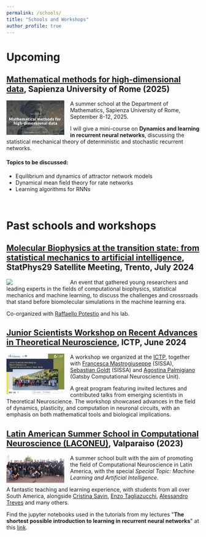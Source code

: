 ```yaml
---
permalink: /schools/
title: "Schools and Workshops"
author_profile: true
---
```


<style>

/* By default, make all images center-aligned, and 60% of the width
of the screen in size */
img
{
    display:block;
    float:none;
    margin-left:auto;
    margin-right:auto;
    width:30%;
}

/* Create a CSS class to style images to left-align, or "float left" */
.leftAlign
{
    display:inline-block;
    float:left;
    /* provide a 15 pixel gap between the image and the text to its right */
    margin-right:15px;
}

/* Create a CSS class to style images to right-align, or "float right" */
.rightAlign
{
    display:inline-block;
    float:right;
    /* provide a 15 pixel gap between the image and the text to its left */
    margin-left:15px;
}

</style>

# Upcoming

## [Mathematical methods for high-dimensional data](https://sites.google.com/view/math-high-dimensional-data), Sapienza University of Rome (2025)

<img class="leftAlign" src="/images/math_methods_rome.png" width=300>

A summer school at the Department of Mathematics, Sapienza University of Rome, September 8-12, 2025.

I will give a mini-course on **Dynamics and learning in recurrent neural networks**, discussing the statistical mechanical theory of deterministic and stochastic recurrent networks.

#### Topics to be discussed:
* Equilibrium and dynamics of attractor network models
* Dynamical mean field theory for rate networks
* Learning algorithms for RNNs

<br clear="left"/>

# Past schools and workshops

## [Molecular Biophysics at the transition state: from statistical mechanics to artificial intelligence](https://indico.ectstar.eu/event/252/), StatPhys29 Satellite Meeting, Trento, July 2024

<img class="leftAlign" src="/images/statphys_trento.jpg" width=300>

An event that gathered young researchers and leading experts in the fields of computational biophysics, statistical mechanics and machine learning, to discuss the challenges and crossroads that stand before biomolecular simulations in the machine learning era.

Co-organized with [Raffaello Potestio](https://sbp.physics.unitn.it/raffaello-potestio/) and his lab.
<br clear="left"/>

## [Junior Scientists Workshop on Recent Advances in Theoretical Neuroscience](https://indico.ictp.it/event/10481), ICTP, June 2024

<img class="leftAlign" src="/images/ictp_neuro_workshop.jpeg" width=300>

A workshop we organized at the [ICTP](https://www.ictp.it/), together with [Francesca Mastrogiuseppe](https://fmastrogiuseppe.github.io/) (SISSA), [Sebastian Goldt](https://datascience.sissa.it/person/16/sebastian-goldt) (SISSA) and [Agostina Palmigiano](https://palmigianolab.com/) (Gatsby Computational Neuroscience Unit).

A great program featuring invited lectures and contributed talks from emerging scientists in Theoretical Neuroscience. The workshop showcased advances in the field of dynamics, plasticity, and computation in neuronal circuits, with an emphasis on both mathematical tools and biological implications.
<br clear="left"/>

## [Latin American Summer School in Computational Neuroscience (LACONEU)](http://profesores.elo.utfsm.cl/~mjescobar/LACONEU/index.html), Valparaiso (2023)

<img class="leftAlign" src="/images/laconeu.jpeg" width=300>

A summer school built with the aim of promoting the field of Computational Neuroscience in Latin America, with the special _Special Topic: Machine Learning and Artificial Intelligence_.

A fantastic teaching and learning experience, with students from all over South America, alongside [Cristina Savin](https://as.nyu.edu/faculty/cristina-savin.html), [Enzo Tagliazucchi](https://brainlat.uai.cl/profesor/enzo-tagliazucchi/), [Alessandro Treves](https://phdcns.sissa.it/faculty/alessandro-treves) and many others.

Find the jupyter notebooks used in the tutorials from my lectures "**The shortest possible introduction to learning in recurrent neural networks**" at this [link](https://github.com/aleingrosso/laconeu2023_rnn).
<br clear="left"/>